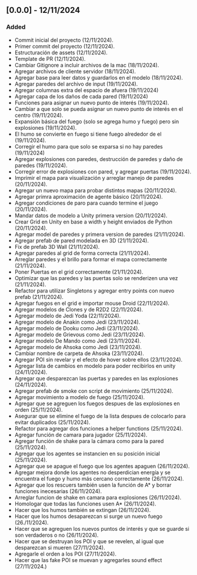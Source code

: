 ## [0.0.0] - 12/11/2024

### Added 

- Commit inicial del proyecto (12/11/2024).
- Primer commit del proyecto (12/11/2024).
- Estructuración de assets (12/11/2024).
- Template de PR (12/11/2024).
- Cambiar Gitignore a incluir archivos de la mac (18/11/2024).
- Agregar archivos de cliente servidor (18/11/2024).
- Agregar base para leer datos y guardarlos en el modelo (18/11/2024).
- Agregar paredes del archivo de input (19/11/2024).
- Agregar columnas extra del espacio de afuera (19/11/2024)
- Agregar capa de los daños de cada pared (19/11/2024)
- Funciones para asignar un nuevo punto de interés (19/11/2024).
- Cambiar a que solo se pueda asignar un nuevo punto de interés en el centro (19/11/2024).
- Expansión básica del fuego (solo se agrega humo y fuego) pero sin explosiones (19/11/2024).
- El humo se convierte en fuego si tiene fuego alrededor de el (19/11/2024).
- Corregir el humo para que solo se exparsa si no hay paredes (19/11/2024)
- Agregar explosiones con paredes, destrucción de paredes y daño de paredes (19/11/2024).
- Corregir error de explosiones con pared, y agregar puertas (19/11/2024).
- Imprimir el mapa para visualización y arreglar manejo de paredes (20/11/2024).
- Agregar un nuevo mapa para probar distintos mapas (20/11/2024).
- Agregar primra aproximación de agente básico (20/11/2024).
- Agregar condiciones de paro para cuando termine el juego (20/11/2024).
- Mandar datos de modelo a Unity primera version (20/11/2024).
- Crear Grid en Unity en base a width y height enviados de Python (20/11/2024).
- Agregar model de paredes y primera version de paredes (21/11/2024).
- Agregar prefab de pared modelada en 3D (21/11/2024).
- Fix de prefab 3D Wall (21/11/2024).
- Agregar paredes al grid de forma correcta (21/11/2024).
- Arreglar paredes y el brillo para formar el mapa correctamente (21/11/2024).
- Poner Puertas en el grid correctamente (21/11/2024).
- Optimizar que las paredes y las puertas solo se renderizen una vez (21/11/2024).
- Refactor para utilizar Singletons y agregar entry points con nuevo prefab (21/11/2024).
- Agregar fuegos en el grid e importar mouse Droid (22/11/2024).
- Agregar modelos de Clones y de R2D2 (22/11/2024).
- Agregar modelo de Jedi Yoda (22/11/2024).
- Agregar modelo de Anakin como Jedi (23/11/2024).
- Agregar modelo de Dooku como Jedi (23/11/2024).
- Agregar modelo de Grievous como Jedi (23/11/2024).
- Agregar modelo De Mando como Jedi (23/11/2024).
- Agregar modelo de Ahsoka como Jedi (23/11/2024).
- Cambiar nombre de carpeta de Ahsoka (23/11/2024).
- Agregar POI sin revelar y el efecto de hover sobre ellos (23/11/2024).
- Agregar lista de cambios en modelo para poder recibirlos en unity (24/11/2024).
- Agregar que desparezcan las puertas y paredes en las explosiones (24/11/2024).
- Agregar prefab de smoke con script de movimiento (25/11/2024).
- Agregar movimiento a modelo de fuego (25/11/2024).
- Agregar que se agreguen los fuegos despues de las explosiones en orden (25/11/2024).
- Asegurar que se elimine el fuego de la lista despues de colocarlo para evitar duplicados (25/11/2024).
- Refactor para agregar dos funciones a helper functions (25/11/2024).
- Agregar función de camara para jugador (25/11/2024).
- Agregar función de shake para la cámara como para la pared (25/11/2024).
- Agregar que los agentes se instancien en su posición inicial (25/11/2024).
- Agregar que se apague el fuego que los agentes apaguen (26/11/2024).
- Agregar mejora donde los agentes no desperdician energía y se encuentra el fuego y humo más cercano correctamente (26/11/2024).
- Agregar que los rescuers también usen la función de A* y borrar funciones inecesarias (26/11/2024).
- Arreglar funcion de shake en camara para explosiones (26/11/2024).
- Homologar que todas las funciones usen A* (26/11/2024).
- Hacer que los humos también se extingan (26/11/2024).
- Hacer que los humos desaparezcan si surge un nuevo fuego (26./11/2024).
- Hacer que se agreguen los nuevos puntos de interés y que se guarde si son verdaderos o no (26/11/2024).
- Hacer que se destruyan los POI y que se revelen, al igual que desparezcan si mueren (27/11/2024).
- Agregarle el orden a los POI (27/11/2024).
- Hacer que las fake POI se muevan y agregarles sound effect (27/11/2024.)